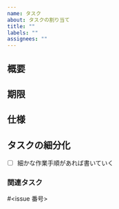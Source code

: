 ```yaml
---
name: タスク
about: タスクの割り当て
title: ""
labels: ""
assignees: ""
---
```


## 概要

## 期限

## 仕様

## タスクの細分化

- [ ] 細かな作業手順があれば書いていく

### 関連タスク
#<issue 番号>
